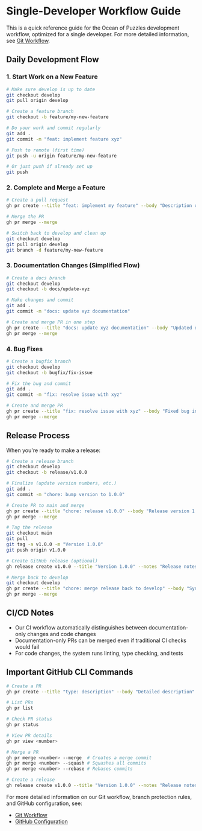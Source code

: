 # Single-Developer Workflow Guide

This is a quick reference guide for the Ocean of Puzzles development workflow, optimized for a single developer. For more detailed information, see [Git Workflow](dev-workflow/git-workflow.md).

## Daily Development Flow

### 1. Start Work on a New Feature

```bash
# Make sure develop is up to date
git checkout develop
git pull origin develop

# Create a feature branch
git checkout -b feature/my-new-feature

# Do your work and commit regularly
git add .
git commit -m "feat: implement feature xyz"

# Push to remote (first time)
git push -u origin feature/my-new-feature

# Or just push if already set up
git push
```

### 2. Complete and Merge a Feature

```bash
# Create a pull request
gh pr create --title "feat: implement my feature" --body "Description of the feature" --base develop

# Merge the PR
gh pr merge --merge

# Switch back to develop and clean up
git checkout develop
git pull origin develop
git branch -d feature/my-new-feature
```

### 3. Documentation Changes (Simplified Flow)

```bash
# Create a docs branch
git checkout develop
git checkout -b docs/update-xyz

# Make changes and commit
git add .
git commit -m "docs: update xyz documentation"

# Create and merge PR in one step
gh pr create --title "docs: update xyz documentation" --body "Updated documentation" --base develop
gh pr merge --merge
```

### 4. Bug Fixes

```bash
# Create a bugfix branch
git checkout develop
git checkout -b bugfix/fix-issue

# Fix the bug and commit
git add .
git commit -m "fix: resolve issue with xyz"

# Create and merge PR
gh pr create --title "fix: resolve issue with xyz" --body "Fixed bug in xyz" --base develop
gh pr merge --merge
```

## Release Process

When you're ready to make a release:

```bash
# Create a release branch
git checkout develop
git checkout -b release/v1.0.0

# Finalize (update version numbers, etc.)
git add .
git commit -m "chore: bump version to 1.0.0"

# Create PR to main and merge
gh pr create --title "chore: release v1.0.0" --body "Release version 1.0.0" --base main
gh pr merge --merge

# Tag the release
git checkout main
git pull
git tag -a v1.0.0 -m "Version 1.0.0"
git push origin v1.0.0

# Create GitHub release (optional)
gh release create v1.0.0 --title "Version 1.0.0" --notes "Release notes..."

# Merge back to develop
git checkout develop
gh pr create --title "chore: merge release back to develop" --body "Sync develop with release" --base develop --head main
gh pr merge --merge
```

## CI/CD Notes

- Our CI workflow automatically distinguishes between documentation-only changes and code changes
- Documentation-only PRs can be merged even if traditional CI checks would fail
- For code changes, the system runs linting, type checking, and tests

## Important GitHub CLI Commands

```bash
# Create a PR
gh pr create --title "type: description" --body "Detailed description"

# List PRs
gh pr list

# Check PR status
gh pr status

# View PR details
gh pr view <number>

# Merge a PR
gh pr merge <number> --merge  # Creates a merge commit
gh pr merge <number> --squash # Squashes all commits
gh pr merge <number> --rebase # Rebases commits

# Create a release
gh release create v1.0.0 --title "Version 1.0.0" --notes "Release notes..."
```

For more detailed information on our Git workflow, branch protection rules, and GitHub configuration, see:
- [Git Workflow](dev-workflow/git-workflow.md)
- [GitHub Configuration](github-configuration.md)